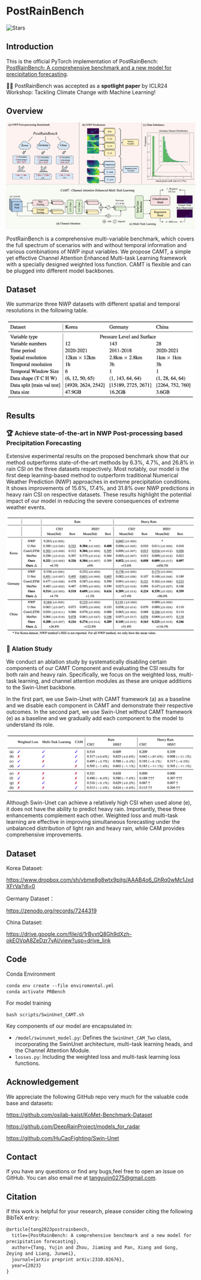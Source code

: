 # PostRainBench

![Stars](https://img.shields.io/github/stars/yyyujintang/PostRainBench)

## Introduction

This is the official PyTorch implementation of PostRainBench: [PostRainBench: A comprehensive benchmark and a new model for precipitation forecasting](https://arxiv.org/abs/2310.02676).

**🎉🎉** PostRainBench was accepted as a **spotlight paper** by ICLR24 Workshop: Tackling Climate Change with Machine Learning! 

## Overview

![alt text](./pic/PostRainBench.png)

PostRainBench is a comprehensive multi-variable benchmark, which covers the full spectrum of scenarios with and without temporal information and various combinations of NWP input variables. We propose CAMT, a simple yet effective Channel Attention Enhanced Multi-task Learning framework with a specially designed weighted loss function. CAMT is flexible and can be plugged into different model backbones.

## Dataset

We summarize three NWP datasets with different spatial and temporal resolutions in the following table.

![alt text](./pic/Dataset.png)

## Results

### 🏆 Achieve state-of-the-art in NWP Post-processing based Precipitation Forecasting

Extensive experimental results on the proposed benchmark show that our method outperforms state-of-the-art methods by 6.3%, 4.7%, and 26.8% in rain CSI on the three datasets respectively. Most notably, our model is the first deep learning-based method to outperform traditional Numerical Weather Prediction (NWP) approaches in extreme precipitation conditions. It shows improvements of 15.6%, 17.4%, and 31.8% over NWP predictions in heavy rain CSI on respective datasets. These results highlight the potential impact of our model in reducing the severe consequences of extreme weather events.

![alt text](./pic/Result.png)

### 🌟 Alation Study

We conduct an ablation study by systematically disabling certain components of our CAMT Component and evaluating the CSI results for both rain and heavy rain. Specifically, we focus on the weighted loss, multi-task learning, and channel attention modules as these are unique additions to the Swin-Unet backbone.

In the first part, we use Swin-Unet with CAMT framework (a) as a baseline and we disable each component in CAMT and demonstrate their respective outcomes. In the second part, we use Swin-Unet without CAMT framework (e) as a baseline and we gradually add each component to the model to understand its role.

![alt text](./pic/Ablation.png)

Although Swin-Unet can achieve a relatively high CSI when used alone (e), it does not have the ability to predict heavy rain. Importantly, these three enhancements complement each other. Weighted loss and multi-task learning are effective in improving simultaneous forecasting under the unbalanced distribution of light rain and heavy rain, while CAM provides comprehensive improvements.

## Dataset

Korea Dataset:

https://www.dropbox.com/sh/vbme8g8wtx9pitg/AAAB4o6_GhRq0wMc1JxdXFrVa?dl=0

Germany Dataset：

https://zenodo.org/records/7244319

China Dataset:

https://drive.google.com/file/d/1rBvxtQ8Gh9dXzh-okEOVpA8ZeDzr7yAI/view?usp=drive_link

## Code

Conda Environment

```
conda env create --file enviromental.yml
conda activate PRBench
```

For model training

```
bash scripts/SwinUnet_CAMT.sh
```

Key components of our model are encapsulated in:

- `/model/swinunet_model.py`: Defines the `SwinUnet_CAM_Two` class, incorporating the SwinUnet architecture, multi-task learning heads, and the Channel Attention Module.
- `losses.py`: Including the weighted loss and multi-task learning loss functions.

## Acknowledgement

We appreciate the following GitHub repo very much for the valuable code base and datasets:

https://github.com/osilab-kaist/KoMet-Benchmark-Dataset

https://github.com/DeepRainProject/models_for_radar

https://github.com/HuCaoFighting/Swin-Unet

## Contact

If you have any questions or find any bugs,feel free to open an issue on GitHub. You can also email me at tangyujin0275@gmail.com.

## Citation

If this work is helpful for your research, please consider citing the following BibTeX entry:

```
@article{tang2023postrainbench,
  title={PostRainBench: A comprehensive benchmark and a new model for precipitation forecasting},
  author={Tang, Yujin and Zhou, Jiaming and Pan, Xiang and Gong, Zeying and Liang, Junwei},
  journal={arXiv preprint arXiv:2310.02676},
  year={2023}
}
```
